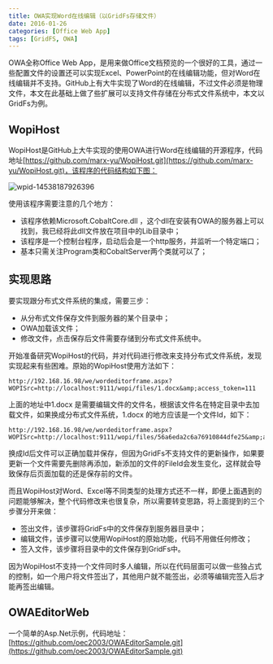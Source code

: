 ```yaml
---
title: OWA实现Word在线编辑（以GridFs存储文件）
date: 2016-01-26
categories: [Office Web App]
tags: [GridFS, OWA]
---
```


OWA全称Office Web App，是用来做Office文档预览的一个很好的工具，通过一些配置文件的设置还可以实现Excel、PowerPoint的在线编辑功能，但对Word在线编辑并不支持。GitHub上有大牛实现了Word的在线编辑，不过文件必须是物理文件，本文在此基础上做了些扩展可以支持文件存储在分布式文件系统中，本文以GridFs为例。

## WopiHost

WopiHost是GitHub上大牛实现的使用OWA进行Word在线编辑的开源程序，代码地址[https://github.com/marx-yu/WopiHost.git](https://github.com/marx-yu/WopiHost.git)，该程序的代码结构如下图：

![wpid-14538187926396](http://oec2003.qiniudn.com/wpid-14538187926396.jpg)

使用该程序需要注意的几个地方：

* 该程序依赖Microsoft.CobaltCore.dll ，这个dll在安装有OWA的服务器上可以找到，我已经将此dll文件放在项目中的Lib目录中；
* 该程序是一个控制台程序，启动后会是一个http服务，并监听一个特定端口；
* 基本只需关注Program类和CobaltServer两个类就可以了；

## 实现思路

要实现跟分布式文件系统的集成，需要三步：

* 从分布式文件保存文件到服务器的某个目录中；
* OWA加载该文件；
* 修改文件，点击保存后文件需要存储到分布式文件系统中。

开始准备研究WopiHost的代码，并对代码进行修改来支持分布式文件系统，发现实现起来有些困难。原始的WopiHost使用方法如下：

```
http://192.168.16.98/we/wordeditorframe.aspx?WOPISrc=http://localhost:9111/wopi/files/1.docx&amp;access_token=111
```

上面的地址中1.docx 是需要编辑文件的文件名，根据该文件名在特定目录中去加载文件，如果换成分布式文件系统，1.docx 的地方应该是一个文件Id，如下：

```
http://192.168.16.98/we/wordeditorframe.aspx?WOPISrc=http://localhost:9111/wopi/files/56a6eda2c6a76910844dfe25&amp;access_token=111
```

换成Id后文件可以正确加载并保存，但因为GridFs不支持文件的更新操作，如果要更新一个文件需要先删除再添加，新添加的文件的FileId会发生变化，这样就会导致保存后页面加载的还是保存前的文件。

而且WopiHost对Word、Excel等不同类型的处理方式还不一样，即便上面遇到的问题能够解决，整个代码修改来也很复杂，所以需要转变思路，将上面提到的三个步骤分开来做：

* 签出文件，该步骤将GridFs中的文件保存到服务器目录中；
* 编辑文件，该步骤可以使用WopiHost的原始功能，代码不用做任何修改；
* 签入文件，该步骤将目录中的文件保存到GridFs中。

因为WopiHost不支持一个文件同时多人编辑，所以在代码层面可以做一些独占式的控制，如一个用户将文件签出了，其他用户就不能签出，必须等编辑完签入后才能再签出编辑。

## OWAEditorWeb

一个简单的Asp.Net示例，代码地址：[https://github.com/oec2003/OWAEditorSample.git](https://github.com/oec2003/OWAEditorSample.git)


